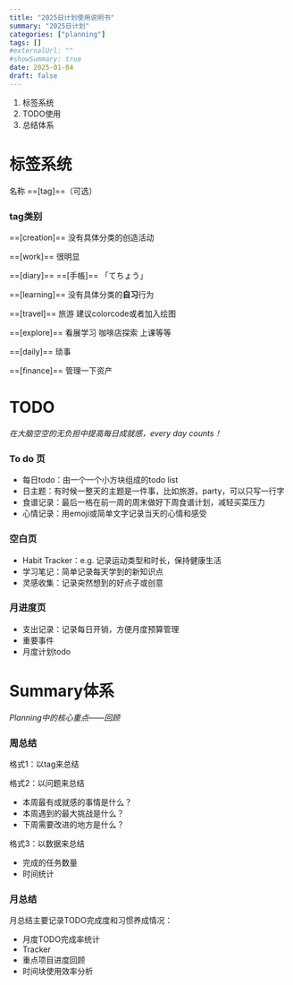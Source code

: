 ```yaml
---
title: "2025日计划使用说明书"
summary: "2025日计划"
categories: ["planning"]
tags: []
#externalUrl: ""
#showSummary: true
date: 2025-01-04
draft: false
---
```


1. 标签系统 
2. TODO使用
3. 总结体系

# 标签系统

名称 ==[tag]==（可选）

### tag类别

==[creation]== 没有具体分类的创造活动 

==[work]== 很明显

==[diary]== ==[手帳]== 「てちょう」

==[learning]== 没有具体分类的**自习**行为

==[travel]== 旅游 建议colorcode或者加入绘图

==[explore]== 看展学习 咖啡店探索 上课等等

==[daily]== 琐事

==[finance]== 管理一下资产


# TODO

*在大脑空空的无负担中提高每日成就感，every day counts！*

### To do 页

- 每日todo：由一个一个小方块组成的todo list
- 日主题：有时候一整天的主题是一件事，比如旅游，party，可以只写一行字
- 食谱记录：最后一格在前一周的周末做好下周食谱计划，减轻买菜压力
- 心情记录：用emoji或简单文字记录当天的心情和感受

### 空白页

- Habit Tracker：e.g. 记录运动类型和时长，保持健康生活
- 学习笔记：简单记录每天学到的新知识点
- 灵感收集：记录突然想到的好点子或创意

### 月进度页

- 支出记录：记录每日开销，方便月度预算管理
- 重要事件
- 月度计划todo

# Summary体系

*Planning中的核心重点——回顾*

### 周总结

格式1：以tag来总结

格式2：以问题来总结

- 本周最有成就感的事情是什么？
- 本周遇到的最大挑战是什么？
- 下周需要改进的地方是什么？

格式3：以数据来总结

- 完成的任务数量
- 时间统计

### 月总结

月总结主要记录TODO完成度和习惯养成情况：

- 月度TODO完成率统计
- Tracker
- 重点项目进度回顾
- 时间块使用效率分析